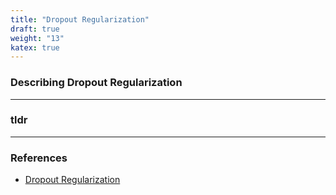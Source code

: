 ```yaml
---
title: "Dropout Regularization"
draft: true
weight: "13"
katex: true
---
```


### Describing Dropout Regularization

---

### tldr

---

### References
- [Dropout Regularization](https://www.youtube.com/watch?v=D8PJAL-MZv8&list=PLkDaE6sCZn6Hn0vK8co82zjQtt3T2Nkqc&index=6)
